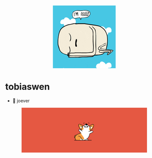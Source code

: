 <p align="center">
  <img src="sleep.gif" alt="Sleeping rn...">
</p>

# tobiaswen
- 🌱 joever

<p align="center">
  <img src="corgi_ama.gif" alt="Copyright Amazon" width="400">
</p>


<!--
**tobikli/tobikli** is a ✨ _special_ ✨ repository because its `README.md` (this file) appears on your GitHub profile.

Here are some ideas to get you started:

- 🔭 I’m currently working on ...
- 🌱 I’m currently learning ...
- 👯 I’m looking to collaborate on ...
- 🤔 I’m looking for help with ...
- 💬 Ask me about ...
- 📫 How to reach me: ...
- 😄 Pronouns: ...
- ⚡ Fun fact: ...
-->
